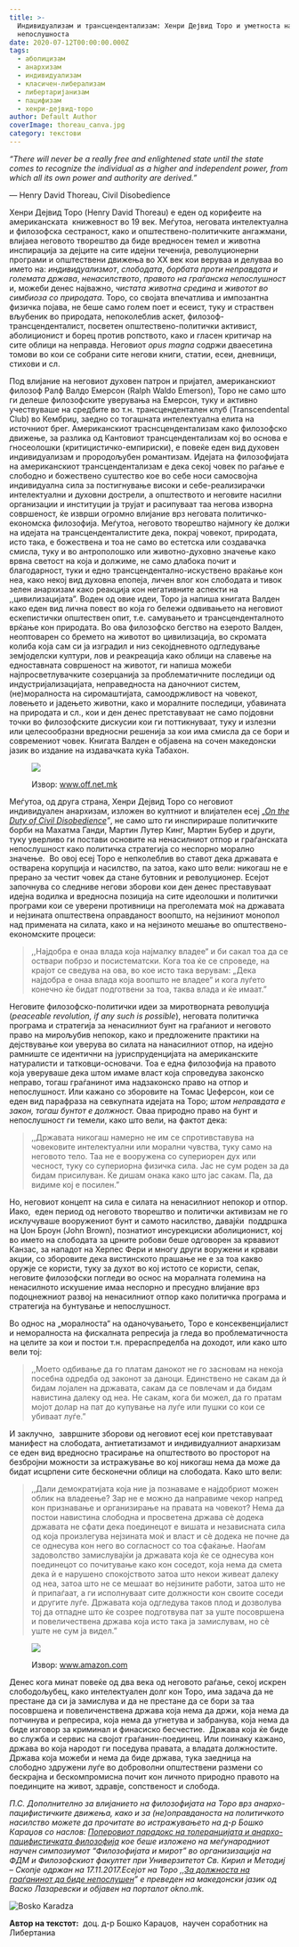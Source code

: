 ```yaml
---
title: >-
  Индивидуализам и трансцендентализам: Хенри Дејвид Торо и уметноста на
  непослушноста
date: 2020-07-12T00:00:00.000Z
tags:
  - аболицизам
  - анархизам
  - индивидуализам
  - класичен-либерализам
  - либертаријанизам
  - пацифизам
  - хенри-дејвид-торо
author: Default Author
coverImage: thoreau_canva.jpg
category: текстови
---
```


_“There will never be a really free and enlightened state until the state comes to recognize the individual as a higher and independent power, from which all its own power and authority are derived.”_

― Henry David Thoreau, Civil Disobedience

Хенри Дејвид Торо (Henry David Thoreau) е еден од корифеите на американската  книжевност во 19 век. Меѓутоа, неговата интелектуална и филозофска сестраност, како и општествено-политичките ангажмани, влијаеа неговото творештво да биде вредносен темел и животна инспирација за дејците на сите идејни теченија, револуционерни програми и општествени движења во XX век кои веруваа и делуваа во името на: _индивидуализмот_, _слободата_, _борбата проти неправдата и големата држава_, _ненасилството_, _правото на граѓанска непослушност_ и, можеби денес најважно, _чистата животна средина_ и _животот во симбиоза со природата_. Торо, со својата впечатлива и импозантна физичка појава, не беше само голем поет и есеист, туку и страствен вљубеник во природата, непоколеблив аскет, филозоф-трансценденталист, посветен општествено-политички активист, аболиционист и борец против ропството, како и гласен критичар на сите облици на неправда. Неговиот _opus magna_ содржи дваесетина томови во кои се собрани сите негови книги, статии, есеи, дневници, стихови и сл. 

Под влијание на неговиот духовен патрон и пријател, американскиот филозоф Ралф Валдо Емерсон (Ralph Waldo Emerson), Toро не само што ги делеше филозофските уверувања на Емерсон, туку и активно учествуваше на средбите во т.н. трансцендентален клуб (Transcendental Club) во Кембриџ, заедно со тогашната интелектуална елита на источниот брег. Американскиот траснсцендентализам како филозофско движење, за разлика од Кантовиот трансцендентализам кој во основа е гносеолошки (критицистичко-емпириски), е повеќе еден вид духовен индивидуализам и прородољубен романтизам. Идејата на филозофијата на американскиот трансцендентализам е дека секој човек по раѓање е слободно и божествено суштество кое во себе носи самосвојна индивидуална сила за постигнување високи и себе-реализирачки интелектуални и духовни дострели, а општеството и неговите насилни организации и институции ја трујат и расипуваат таа негова изворна совршеност, ќе изврши огромно влијание врз неговата политичко-економска филозофија. Меѓутоа, неговото творештво најмногу ќе должи на идејата на трансценденталистите дека, покрај човекот, природата, исто така, е божествена и тоа не само во естетска или создавачка смисла, туку и во антрополошко или животно-духовно значење како врвна светост на која и должиме, не само длабока почит и благодарност, туки и едно трансцендентално-искуствено враќање кон неа, како некој вид духовна епопеја, личен влог кон слободата и тивок зелен анархизам како реакција кон негативните аспекти на ,,цивилизацијата”. Воден од овие идеи, Торо ја напиша книгата Валден како еден вид лична повест во која го бележи одвивањето на неговиот ескепистички општествен опит, т.е. самувањето и трансценденталното врќање кон природата. Во ова филозофско бегство на езерото Валден, неоптоварен со бремето на животот во цивилизација, во скромата колиба која сам си ја изградил и низ секојдневното одгледување земјоделски култури, лов и реакреација како облици на славење на едноставната совршеност на животот, ги напиша можеби најпросветлувачките созерцанија за проблематичните последици од индустријализацијата, неправедноста на даночниот систем, (не)моралноста на сиромаштијата, самоодржливост на човекот, ловењето и јадењето животни, како и моралните последици, убавината на природата и сл., кои и ден денес претставуваат не само појдовни точки во филозофските дискусии кои ги поттикнуваат, туку и излезни или целесообразни вредносни решенија за кои има смисла да се бори и современиот човек. Книгата Валден е објавена на сочен македонски јазик во издание на издавачката куќа Табахон.

<figure>

![](http://libertaniabackup.local/wp-content/uploads/2020/07/valden-od-henri-dejvid-toro-145040.jpg)

<figcaption>

Извор: www.off.net.mk

</figcaption>

</figure>

Меѓутоа, од друга страна, Хенри Дејвид Торо со неговиот индивидуален анархизам, изложен во култниот и влијателен есеј „[_On the Duty of Civil Disobedience_](http://www.gutenberg.org/files/71/71-h/71-h.htm#:~:text=On%20the%20Duty%20of%20Civil%20Disobedience%20by%20Henry,Thoreau%201849%2C%20original%20title%3A%20Resistance%20to%20Civil%20Government)_”_, не само што ги инспирираше политичките борби на Махатма Ганди, Мартин Лутер Кинг, Мартин Бубер и други, туку уверливо ги постави основите на ненасилниот отпор и граѓанската непослушност како политичка стратегија со неспорно морално значење.  Во овој есеј Торо е непколеблив во ставот дека државата е остварена корупција и насилство, па затоа, како што вели: никогаш не е прерано за честит човек да стане бутовник и револуционер. Есејот започнува со следниве негови зборови кои ден денес преставуваат идејна водилка и вредносна позиција на сите идеолошки и политички програми кои се уверени противници на преголемата моќ на државата и нејзината општествена оправданост воопшто, на нејзиниот монопол над примената на силата, како и на нејзиното мешање во општествено-економските процеси:  

> ,,Најдобра е онаа влада која најмалку владее“ и би сакал тоа да се оствари побрзо и посистематски. Кога тоа ќе се спроведе, на крајот се сведува на ова, во кое исто така верувам: „Дека најдобра е онаа влада која воопшто не владее“ и кога луѓето конечно ќе бидат подготвени за тоа, таква влада и ќе имаат.” 

Неговите филозофско-политички идеи за миротворната револуција (_peaceable revolution, if any such is possible_), неговата политичка програма и стратегија за ненасилниот бунт на граѓаниот и неговото право на мирољубив непокор, како и предложените практики на дејствување кои уверува во силата на нанасилниот отпор, на идејно рамниште се идентични на јуриспруденцијата на американските натуралисти и татковци-основачи. Тоа е една филозофија на правото која уверуваше дека штом имаме власт која спроведува законско неправо, тогаш граѓанинот има надзаконско право на отпор и непослушност. Или кажано со зборовите на Томас Џеферсон, кои се еден вид парафраза на севкупната идејата на Торо; _штом неправдата е закон, тогаш бунтот е должност._ Оваа природно право на бунт и непослушност ги темели, како што вели, на фактот дека: 

> ,,Државата никогаш намерно не им се спротивставува на човековите интелектуални или морални чувства, туку само на неговото тело. Таа не е вооружена со супериорен дух или чесност, туку со супериорна физичка сила. Јас не сум роден за да бидам присилуван. Ќе дишам онака како што јас сакам. Па, да видиме кој е посилен.” 

Но, неговиот концепт на сила е силата на ненасилниот непокор и отпор. Иако,  еден период од неговото творештво и политички активизам не го исклучуваше вооружениот бунт и самото насилство, давајќи  поддршка на Џон Броун (John Brown), познатиот инсурекциски аболиционист, кој во името на слободата за црните робови беше одговорен за крвавиот Канзас, за нападот на Херпес Фери и многу други воружени и крвави акции, со зборовите дека вистинското прашање не е за тоа какво оружје се користи, туку за духот во кој истото се користи, сепак, неговите филозофски погледи во оснос на моралната големина на ненасилното искушение имаа неспорно и пресудно влијание врз подоцнежниот развој на ненасилниот отпор како политичка програма и стратегија на бунтување и непослушност.

Во однос на „моралноста“ на оданочувањето, Торо е консеквенцијалист и неморалноста на фискалната репресија ја гледа во проблематичноста на целите за кои и постои т.н. прераспределба на доходот, или како што вели тој: 

> ,,Моето одбивање да го платам данокот не го засновам на некоја посебна одредба од законот за даноци. Единствено не сакам да ѝ бидам лојален на државата, сакам да се повлечам и да бидам навистина далеку од неа. Не сакам, кога би можел, да го пратам мојот долар на пат до купување на луѓе или пушки со кои се убиваат луѓе.” 

И заклучно,  завршните зборови од неговиот есеј кои претставуваат манифест на слободата, антиетатизамот и индивидуалниот анархизам се еден вид вредносно трасирање на општеството во просторот на безбројни можности за истражување во кој никогаш нема да може да бидат исцрпени сите бесконечни облици на слободата. Како што вели: 

> ,,Дали демократијата која ние ја познаваме е најдобриот можен облик на владеење? Зар не е можно да направиме чекор напред кон признавање и организирање на правата на човекот? Нема да постои навистина слободна и просветена држава сè додека државата не сфати дека поединецот е вишата и независната сила од која произлегува нејзината моќ и власт и сè додека не почне да се однесува кон него во согласност со тоа сфаќање. Наоѓам задоволство замислувајќи ја државата која ќе се однесува кон поединецот со почитување како кон соседот, која нема да смета дека ѝ е нарушено спокојството затоа што некои живеат далеку од неа, затоа што не се мешаат во нејзините работи, затоа што не ѝ припаѓаат, а ги исполнуваат сите должности кон своите соседи и другите луѓе. Државата која одгледува таков плод и дозволува тој да отпадне што ќе созрее подготвува пат за уште посовршена и повеличествена држава која исто така ја замислувам, но сè уште не сум ја видел.”

<figure>

![](http://libertaniabackup.local/wp-content/uploads/2020/07/civil-disobedience.jpg)

<figcaption>

Извор: www.amazon.com

</figcaption>

</figure>

Денес кога минат повеќе од два века од неговото раѓање, секој искрен слободољубец, како интелектуален долг кон Торо, има задача да не престане да си ја замислува и да не престане да се бори за таа посовршена и повеличенствена држава која нема да држи, која нема да потчинува и репресира, која нема да угнетува и забранува, која нема да биде изговор за криминал и финасиско бесчестие.  Држава која ќе биде во служба и сервис на својот граѓанин-поединец. Или поинаку кажано, држава во која народот ги поседува правата, а владата должностите. Држава која можеби и нема да биде држава, тука заедница на слободно здружени луѓе во доброволни општествени размени со бескрајна и бескомпромисна почит кон личното природно правото на поединците на живот, здравје, сопственост и слобода.

_П.С. Дополнително за влијанието на филозофијата на Торо врз анархо-пацифистичките движења, како и за (не)оправданоста на политичкото насилство можете да прочитате во истражувањето на д-р Бошко Караџов со наслов:_ [_Поперовиот парадокс на толеранцијата и анархо-пацифистичката филозофија_](https://karadzovbosko.wordpress.com/2018/06/05/%D0%BF%D0%BE%D0%BF%D0%B5%D1%80%D0%BE%D0%B2%D0%B8%D0%BE%D1%82-%D0%BF%D0%B0%D1%80%D0%B0%D0%B4%D0%BE%D0%BA%D1%81-%D0%BD%D0%B0-%D1%82%D0%BE%D0%BB%D0%B5%D1%80%D0%B0%D0%BD%D1%86%D0%B8%D1%98%D0%B0%D1%82/) _кое беше изложено на меѓународниот научен симпозиумот “Филозофијата и мирот” во организизација на ФДМ и Филозофскиот факултет при Универзитетот Св. Кирил и Методиј – Скопје одржан на 17.11.2017.Есејот на Торо ,,_[_За должноста на граѓанинот да биде непослушен_](https://okno.mk/node/11457)_” е преведен на македонски јазик од Васко Лазаревски и објавен на порталот okno.mk._

![Bosko Karadza](http://libertaniabackup.local/wp-content/uploads/2020/04/Bosko-Karadza-PIC-150x150.jpeg)

**Автор на текстот:** 
доц. д-р Бошко Караџов, 
научен соработник на Либертаниа
